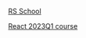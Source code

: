 [RS School](https://rs.school/)

[React 2023Q1 course](https://github.com/rolling-scopes-school/tasks/tree/master/react)